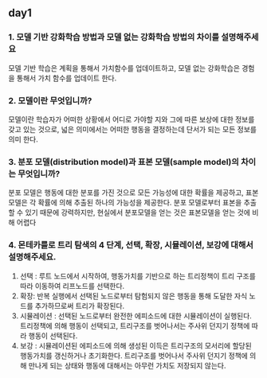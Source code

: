 ## day1

### 1. 모델 기반 강화학습 방법과 모델 없는 강화학습 방법의 차이를 설명해주세요


모델 기반 학습은 계획을 통해서 가치함수를 업데이트하고, 모델 없는 강화학습은 경험을 통해서 가치 함수를 업데이트 한다. 


### 2. 모델이란 무엇입니까?


모델이란 학습자가 어떠한 상황에서 어디로 가야할 지와 그에 따른 보상에 대한 정보를 갖고 있는 것으로, 넓은 의미에서는 어떠한 행동을 결정하는데 단서가 되는 모든 정보를 의미 한다. 


### 3. 분포 모델(distribution model)과 표본 모델(sample model)의 차이는 무엇입니까?


분포 모델은 행동에 대한 분포를 가진 것으로 모든 가능성에 대한 확률을 제공하고, 표본 모델은 각 확률에 의해 추출된 하나의 가능성을 제공한다. 분포 모델로부터 표본을 추출할 수 있기 때문에 강력하지만, 현실에서 분포모델을 얻는 것은 표본모델을 얻는 것에 비해 어렵다


### 4. 몬테카를로 트리 탐색의 4 단계, 선택, 확장, 시뮬레이션, 보강에 대해서 설명해주세요.

1. 선택 : 루트 노드에서 시작하여, 행동가치를 기반으로 하는 트리정책이 트리 구조를 따라 이동하여 리프노드를 선택한다. 
2. 확장:  반복 실행에서 선택된 노드로부터 탐험되지 않은 행동을 통해 도달한 자식 노드를 추가하므로써 트리가 확장된다.
3. 시뮬레이션 : 선택된 노드로부터 완전한 에피소드에 대한 시뮬레이션이 실행된다. 트리정책에 의해 행동이 선택되고, 트리구조를 벗어나서는 주사위 던지기 정책에 따라 행동이 선택된다.
4. 보강 : 시뮬레이션된 에피소드에 의해 생성된 이득은 트리구조의 모서리에 할당된 행동가치를 갱신하거나 초기화한다. 트리구조를 벗어나서 주사위 던지기 정책에 의해 만나게 되는 상태와 행동에 대해서는 아무런 가치도 저장되지 않는다.
